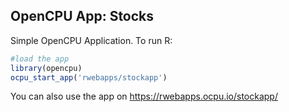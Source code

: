 OpenCPU App: Stocks
-------------------

Simple OpenCPU Application. To run R:

```r
#load the app
library(opencpu)
ocpu_start_app('rwebapps/stockapp')
```

You can also use the app on https://rwebapps.ocpu.io/stockapp/

